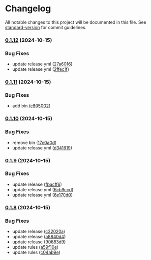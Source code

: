 # Changelog

All notable changes to this project will be documented in this file. See [standard-version](https://github.com/conventional-changelog/standard-version) for commit guidelines.

### [0.1.12](https://github.com/jwyGithub/eslint-config/compare/v0.1.11...v0.1.12) (2024-10-15)


### Bug Fixes

* update release yml ([27a6016](https://github.com/jwyGithub/eslint-config/commit/27a6016d1b62283e54d4ab8716794e4c1e01d5a7))
* update release yml ([2ffec1f](https://github.com/jwyGithub/eslint-config/commit/2ffec1f3f9a769cca8d65c7de82999d0e9623942))

### [0.1.11](https://github.com/jwyGithub/eslint-config/compare/v0.1.10...v0.1.11) (2024-10-15)


### Bug Fixes

* add bin ([c805002](https://github.com/jwyGithub/eslint-config/commit/c8050021d0b99fdbb4cf0561a4b2f77a5a53b3a0))

### [0.1.10](https://github.com/jwyGithub/eslint-config/compare/v0.1.9...v0.1.10) (2024-10-15)

### Bug Fixes

-   remove bin ([17c0a0d](https://github.com/jwyGithub/eslint-config/commit/17c0a0df4b6fb4b6752c2d8e4de5fe052975389c))
-   update release yml ([d341619](https://github.com/jwyGithub/eslint-config/commit/d341619a2a19076cc1b5d5a4566924b17aab0ce7))

### [0.1.9](https://github.com/jwyGithub/eslint-config/compare/v0.1.8...v0.1.9) (2024-10-15)

### Bug Fixes

-   update release ([fbacff6](https://github.com/jwyGithub/eslint-config/commit/fbacff694f16944e5c884f734bd40f7c1f25c07f))
-   update release yml ([6cb9ccd](https://github.com/jwyGithub/eslint-config/commit/6cb9ccd67ab25174c063d0a8af4544b36c9bb080))
-   update release yml ([6e170d0](https://github.com/jwyGithub/eslint-config/commit/6e170d031c53b549f80c3a01469c1fd7fb22416f))

### [0.1.8](https://github.com/jwyGithub/eslint-config/compare/v0.1.8-beta.2...v0.1.8) (2024-10-15)

### Bug Fixes

-   update release ([c32020a](https://github.com/jwyGithub/eslint-config/commit/c32020a7f376912f4a58947e7f6ef75bfe0542ef))
-   update release ([a8840d4](https://github.com/jwyGithub/eslint-config/commit/a8840d4af3236c799ef0b9fa3d9414829c782683))
-   update release ([90683d9](https://github.com/jwyGithub/eslint-config/commit/90683d9978a4359875ec06fe17eccd9a0786bcab))
-   update rules ([a59f10e](https://github.com/jwyGithub/eslint-config/commit/a59f10e1aeb5a5878d3a08a98e546d7f34045139))
-   update rules ([c04ab9e](https://github.com/jwyGithub/eslint-config/commit/c04ab9e5502673b1b56a7960326419e156ad7d68))
